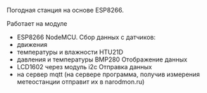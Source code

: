 Погодная станция на основе ESP8266.

 Работает на модуле 
   - ESP8266 NodeMCU.
 Сбор данных с датчиков:
   - движения
   - температуры и влажности HTU21D 
   - давления и температуры  BMP280
 Отображение данных
   - LCD1602 через модуль i2c
 Отправка данных
  - на сервер mqtt  (на сервере программа, получив измерения 
    метеостанции отправит их в narodmon.ru)
